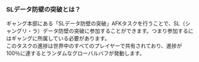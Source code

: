 ### SLデータ防壁の突破とは？

ギャング本部にある「SLデータ防壁の突破」AFKタスクを行うことで、SL（シャングリ・ラ）データ防壁の突破に参加することができます。つまり参加するにはギャングに所属している必要があります。  
このタスクの進捗は世界中のすべてのプレイヤーで共有されており、進捗が100％に達するとランダムなグローバルバフが発動します。